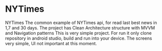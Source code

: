# NYTimes
NYTimes
The common example of NYTimes api, for read last best news in 1,7 and 30 days.
The project has Clean Architecture structure with MVVM and Navigation patterns
This is very simple project. For run it only clone repository in android studio, build and run into your device.
The screens very simple, UI not important at this moment.
